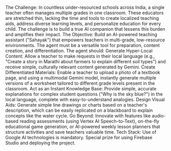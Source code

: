 The Challenge: In countless under-resourced schools across India, a single teacher often manages multiple grades in one classroom. These educators are stretched thin, lacking the time and tools to create localized teaching aids, address diverse learning levels, and personalize education for every child. The challenge is to build a true AI companion that lessens this burden and amplifies their impact.
The Objective: Build an AI-powered teaching assistant ("Sahayak") that empowers teachers in multi-grade, low-resource environments. The agent must be a versatile tool for preparation, content creation, and differentiation. The agent should:
Generate Hyper-Local Content: Allow a teacher to make requests in their local language (e.g., "Create a story in Marathi about farmers to explain different soil types") and receive simple, culturally relevant content generated by Gemini.
Create Differentiated Materials: Enable a teacher to upload a photo of a textbook page, and using a multimodal Gemini model, instantly generate multiple versions of a worksheet tailored to different grade levels present in the classroom.
Act as an Instant Knowledge Base: Provide simple, accurate explanations for complex student questions ("Why is the sky blue?") in the local language, complete with easy-to-understand analogies.
Design Visual Aids: Generate simple line drawings or charts based on a teacher's description, which can be easily replicated on a blackboard to explain concepts like the water cycle.
Go Beyond: Innovate with features like audio-based reading assessments (using Vertex AI Speech-to-Text), on-the-fly educational game generation, or AI-powered weekly lesson planners that structure activities and save teachers valuable time.
Tech Stack: Use of Google AI technologies is mandatory.
Special prize for using Firebase Studio and deploying the project.